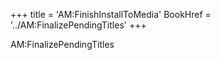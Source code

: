 +++
title = 'AM:FinishInstallToMedia'
BookHref = '../AM:FinalizePendingTitles'
+++

AM:FinalizePendingTitles

